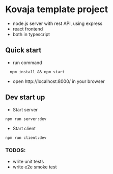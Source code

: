 # Kovaja template project
- node.js server with rest API, using express
- react frontend
- both in typescript
## Quick start
- run command
```
  npm install && npm start
```
- open http://localhost:8000/ in your browser

## Dev start up
- Start server
```
npm run server:dev
```
- Start client
```
npm run client:dev
```

### TODOS:
- write unit tests
- write e2e smoke test
